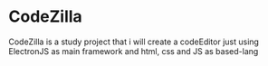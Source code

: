 # CodeZilla
CodeZilla is a study project that i will create a codeEditor just using ElectronJS as main framework and html, css and JS as based-lang
